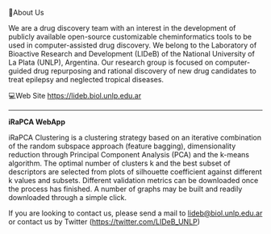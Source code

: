 📌About Us

We are a drug discovery team with an interest in the development of publicly available open-source customizable cheminformatics tools
to be used in computer-assisted drug discovery. We belong to the Laboratory of Bioactive Research and Development (LIDeB) of the
National University of La Plata (UNLP), Argentina. Our research group is focused on computer-guided drug repurposing and rational discovery
of new drug candidates to treat epilepsy and neglected tropical diseases.

💻Web Site https://lideb.biol.unlp.edu.ar



-------------------------------------------------------------------------------------------------

**iRaPCA WebApp**

iRaPCA Clustering is a clustering strategy based on an iterative combination of the random subspace approach (feature bagging), dimensionality reduction through Principal Component Analysis (PCA) and the k-means algorithm. The optimal number of clusters k and the best subset of descriptors are selected from plots of silhouette coefficient against different k values and subsets. Different validation metrics can be downloaded once the process has finished. A number of graphs may be built and readily downloaded through a simple click.


If you are looking to contact us, please send a mail to lideb@biol.unlp.edu.ar or contact us by Twitter (https://twitter.com/LIDeB_UNLP)
